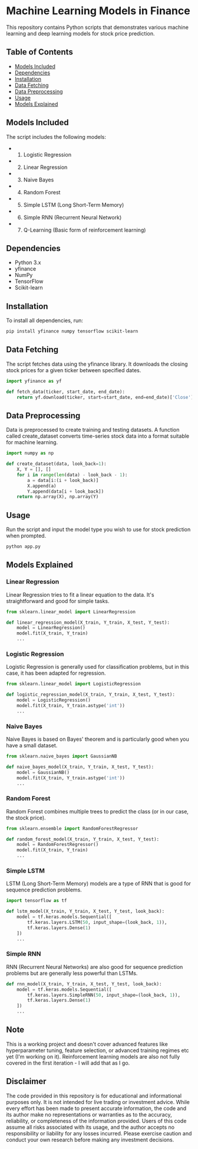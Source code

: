 # Machine Learning Models in Finance

This repository contains Python scripts that demonstrates various machine learning and deep learning models for stock price prediction.

## Table of Contents

- [Models Included](#models-included)
- [Dependencies](#dependencies)
- [Installation](#installation)
- [Data Fetching](#data-fetching)
- [Data Preprocessing](#data-preprocessing)
- [Usage](#usage)
- [Models Explained](#models-explained)

## Models Included

The script includes the following models:

- 1. Logistic Regression
- 2. Linear Regression
- 3. Naive Bayes
- 4. Random Forest
- 5. Simple LSTM (Long Short-Term Memory)
- 6. Simple RNN (Recurrent Neural Network)
- 7. Q-Learning (Basic form of reinforcement learning)

## Dependencies

- Python 3.x
- yfinance
- NumPy
- TensorFlow
- Scikit-learn

## Installation

To install all dependencies, run:

```bash
pip install yfinance numpy tensorflow scikit-learn
```

## Data Fetching
The script fetches data using the yfinance library. It downloads the closing stock prices for a given ticker between specified dates.

```python
import yfinance as yf

def fetch_data(ticker, start_date, end_date):
    return yf.download(ticker, start=start_date, end=end_date)['Close'].values
```

## Data Preprocessing
Data is preprocessed to create training and testing datasets. A function called create_dataset converts time-series stock data into a format suitable for machine learning.

```python
import numpy as np

def create_dataset(data, look_back=1):
    X, Y = [], []
    for i in range(len(data) - look_back - 1):
        a = data[i:(i + look_back)]
        X.append(a)
        Y.append(data[i + look_back])
    return np.array(X), np.array(Y)
```

## Usage
Run the script and input the model type you wish to use for stock prediction when prompted.

```bash
python app.py
```

## Models Explained

### Linear Regression
Linear Regression tries to fit a linear equation to the data. It's straightforward and good for simple tasks.

```python
from sklearn.linear_model import LinearRegression

def linear_regression_model(X_train, Y_train, X_test, Y_test):
    model = LinearRegression()
    model.fit(X_train, Y_train)
    ...
```

### Logistic Regression
Logistic Regression is generally used for classification problems, but in this case, it has been adapted for regression.

```python
from sklearn.linear_model import LogisticRegression

def logistic_regression_model(X_train, Y_train, X_test, Y_test):
    model = LogisticRegression()
    model.fit(X_train, Y_train.astype('int'))
    ...
```

### Naive Bayes
Naive Bayes is based on Bayes' theorem and is particularly good when you have a small dataset.

```python
from sklearn.naive_bayes import GaussianNB

def naive_bayes_model(X_train, Y_train, X_test, Y_test):
    model = GaussianNB()
    model.fit(X_train, Y_train.astype('int'))
    ...
```

### Random Forest
Random Forest combines multiple trees to predict the class (or in our case, the stock price).

```python
from sklearn.ensemble import RandomForestRegressor

def random_forest_model(X_train, Y_train, X_test, Y_test):
    model = RandomForestRegressor()
    model.fit(X_train, Y_train)
    ...
```

### Simple LSTM
LSTM (Long Short-Term Memory) models are a type of RNN that is good for sequence prediction problems.

```python
import tensorflow as tf

def lstm_model(X_train, Y_train, X_test, Y_test, look_back):
    model = tf.keras.models.Sequential([
        tf.keras.layers.LSTM(50, input_shape=(look_back, 1)),
        tf.keras.layers.Dense(1)
    ])
    ...
```

### Simple RNN
RNN (Recurrent Neural Networks) are also good for sequence prediction problems but are generally less powerful than LSTMs.

```python
def rnn_model(X_train, Y_train, X_test, Y_test, look_back):
    model = tf.keras.models.Sequential([
        tf.keras.layers.SimpleRNN(50, input_shape=(look_back, 1)),
        tf.keras.layers.Dense(1)
    ])
    ...
```

## Note
This is a working project and doesn't cover advanced features like hyperparameter tuning, feature selection, or advanced training regimes etc yet (I'm working on it).
Reinforcement learning models are also not fully covered in the first iteration - I will add that as I go.

## Disclaimer

The code provided in this repository is for educational and informational purposes only. It is not intended for live trading or investment advice. While every effort has been made to present accurate information, the code and its author make no representations or warranties as to the accuracy, reliability, or completeness of the information provided. Users of this code assume all risks associated with its usage, and the author accepts no responsibility or liability for any losses incurred. Please exercise caution and conduct your own research before making any investment decisions.
